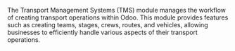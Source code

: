 The Transport Management Systems (TMS) module manages the workflow of creating transport
operations within Odoo. This module provides features such as creating teams, stages,
crews, routes, and vehicles, allowing businesses to efficiently handle various aspects
of their transport operations.
